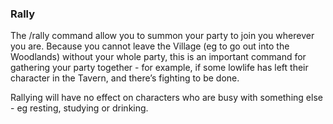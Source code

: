 ### Rally
The /rally command allow you to summon your party to join you wherever you are. Because you cannot leave the
  Village (eg to go out into the Woodlands) without your whole party, this is an important command for gathering your
  party together - for example, if some lowlife has left their character in the Tavern, and there’s fighting to be
  done.

Rallying will have no effect on characters who are busy with something else - eg resting, studying or drinking.


